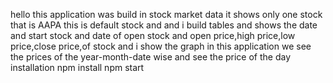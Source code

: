 hello this application was build in stock market data it shows only one stock that is AAPA this is default stock and and i build tables and shows the date and start stock and date of open stock and open price,high price,low price,close price,of stock and i show the graph in this application we see the prices of the year-month-date wise and see the price of the day 
installation
npm install
npm start
